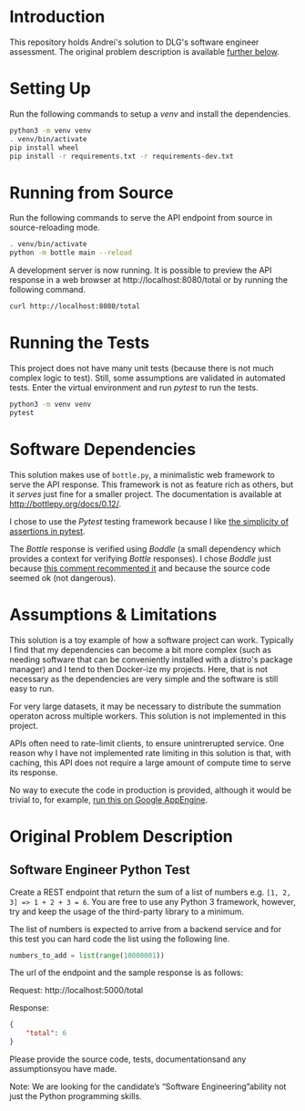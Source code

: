 
# Introduction

This repository holds Andrei's solution to DLG's software engineer assessment. The original problem description is available [further below](#original-problem-description).

# Setting Up

Run the following commands to setup a _venv_ and install the dependencies.

```bash
python3 -m venv venv
. venv/bin/activate
pip install wheel
pip install -r requirements.txt -r requirements-dev.txt
```

# Running from Source

Run the following commands to serve the API endpoint from source in source-reloading mode.

```bash
. venv/bin/activate
python -m bottle main --reload
```

A development server is now running. It is possible to preview the API response in a web browser at http://localhost:8080/total or by running the following command.

```bash
curl http://localhost:8080/total
```

# Running the Tests

This project does not have many unit tests (because there is not much complex logic to test). Still, some assumptions are validated in automated tests. Enter the virtual environment and run _pytest_ to run the tests.

```bash
python3 -m venv venv
pytest
```

# Software Dependencies

This solution makes use of `bottle.py`, a minimalistic web framework to serve the API response. This framework is not as feature rich as others, but it _serves_ just fine for a smaller project. The documentation is available at http://bottlepy.org/docs/0.12/.

I chose to use the _Pytest_ testing framework because I like [the simplicity of assertions in pytest](https://docs.pytest.org/en/stable/assert.html).

The _Bottle_ response is verified using _Boddle_ (a small dependency which provides a context for verifying _Bottle_ responses). I chose _Boddle_ just because [this comment recommented it](https://stackoverflow.com/a/41270185) and because the source code seemed ok (not dangerous).

# Assumptions & Limitations

This solution is a toy example of how a software project can work. Typically I find that my dependencies can become a bit more complex (such as needing software that can be conveniently installed with a distro's package manager) and I tend to then Docker-ize my projects. Here, that is not necessary as the dependencies are very simple and the software is still easy to run.

For very large datasets, it may be necessary to distribute the summation operaton across multiple workers. This solution is not implemented in this project.

APIs often need to rate-limit clients, to ensure unintrerupted service. One reason why I have not implemented rate limiting in this solution is that, with caching, this API does not require a large amount of compute time to serve its response.

No way to execute the code in production is provided, although it would be trivial to, for example, [run this on Google AppEngine](https://github.com/GoogleCloudPlatform/appengine-bottle-skeleton/blob/master/app.yaml).

# Original Problem Description

## Software Engineer Python Test

Create a REST endpoint that return the sum of a list of numbers e.g. `[1, 2, 3] => 1 + 2 + 3 = 6`. You are free to use any Python 3 framework, however, try and keep the usage of the third-party library to a minimum.

The list of numbers is expected to arrive from a backend service and for this test you can hard code the list using the following line.

```python
numbers_to_add = list(range(10000001))
```

The url of the endpoint and the sample response is as follows:

Request: http://localhost:5000/total

Response:

```json
{
    "total": 6
}
```

Please provide the source code, tests, documentationsand any assumptionsyou have made.

Note: We are looking for the candidate’s “Software Engineering”ability not just the Python programming skills.
